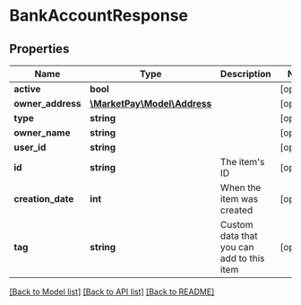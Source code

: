 # BankAccountResponse

## Properties
Name | Type | Description | Notes
------------ | ------------- | ------------- | -------------
**active** | **bool** |  | [optional] 
**owner_address** | [**\MarketPay\Model\Address**](Address.md) |  | [optional] 
**type** | **string** |  | [optional] 
**owner_name** | **string** |  | [optional] 
**user_id** | **string** |  | [optional] 
**id** | **string** | The item&#39;s ID | [optional] 
**creation_date** | **int** | When the item was created | [optional] 
**tag** | **string** | Custom data that you can add to this item | [optional] 

[[Back to Model list]](../README.md#documentation-for-models) [[Back to API list]](../README.md#documentation-for-api-endpoints) [[Back to README]](../README.md)


